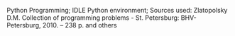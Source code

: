 Python Programming;
IDLE Python environment;
Sources used:
Zlatopolsky D.M.  Collection of programming problems - St. Petersburg: BHV-Petersburg, 2010. – 238 p. 
and others
